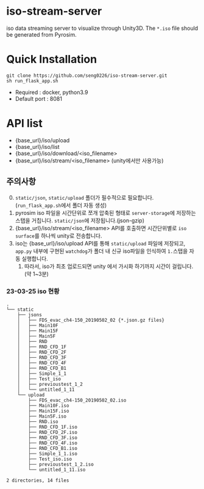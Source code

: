# iso-stream-server
iso data streaming server to visualize through Unity3D. The `*.iso` file should be generated from Pyrosim.

# Quick Installation

```
git clone https://github.com/seng0226/iso-stream-server.git
sh run_flask_app.sh
```
+ Required : docker, python3.9
+ Default port : 8081

# API list

+ {base_url}/iso/upload
+ {base_url}/iso/list
+ {base_url}/iso/download/<iso_filename>
+ {base_url}/iso/stream/<iso_filename> (unity에서만 사용가능)

## 주의사항

0. `static/json`, `static/upload` 폴더가 필수적으로 필요합니다. (`run_flask_app.sh`에서 폴더 자동 생성)
1. pyrosim iso 파일을 시간단위로 쪼개 압축된 형태로 `server-storage`에 저장하는 스탭을 거칩니다. `static/json`에 저장됩니다.(json-gzip)
2. {base_url}/iso/stream/<iso_filename> API를 호출하면 시간단위별로 `iso surface`를 하나씩 unity로 전송합니다.
3. iso는 {base_url}/iso/upload API를 통해 `static/upload` 파일에 저장되고, `app.py` 내부에 구현된 `watchdog`가 폴더 내 신규 iso파일을 인식하여 `1.`스탭을 자동 실행합니다.
    1. 따라서, iso가 최초 업로드되면 unity 에서 가시화 하기까지 시간이 걸립니다. (약 1~3분)

### 23-03-25 iso 현황
```
.
└── static
    ├── jsons
    │   ├── FDS_evac_ch4-150_20190502_02 {*.json.gz files}
    │   ├── Main10F
    │   ├── Main15F
    │   ├── Main5F
    │   ├── RND
    │   ├── RND_CFD_1F
    │   ├── RND_CFD_2F
    │   ├── RND_CFD_3F
    │   ├── RND_CFD_4F
    │   ├── RND_CFD_B1
    │   ├── Simple_1_1
    │   ├── Test_iso
    │   ├── previoustest_1_2
    │   └── untitled_1_11
    └── upload
        ├── FDS_evac_ch4-150_20190502_02.iso
        ├── Main10F.iso
        ├── Main15F.iso
        ├── Main5F.iso
        ├── RND.iso
        ├── RND_CFD_1F.iso
        ├── RND_CFD_2F.iso
        ├── RND_CFD_3F.iso
        ├── RND_CFD_4F.iso
        ├── RND_CFD_B1.iso
        ├── Simple_1_1.iso
        ├── Test_iso.iso
        ├── previoustest_1_2.iso
        └── untitled_1_11.iso

2 directories, 14 files

```
